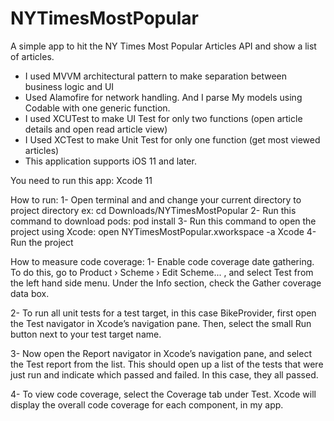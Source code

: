 # NYTimesMostPopular
A simple app to hit the NY Times Most Popular Articles API and show a list of articles.

- I used MVVM architectural pattern to make separation between business logic and UI
- Used Alamofire for network handling. And I parse My models using Codable with one generic function.
- I used XCUTest to make UI Test for only two functions (open article details and open read article view)
- I Used XCTest to make Unit Test for only one function (get most viewed articles)
- This application supports iOS 11 and later.


You need to run this app: 
Xcode 11


How to run:
1- Open terminal and and change your current directory to project directory ex: cd Downloads/NYTimesMostPopular
2- Run this command to download pods: pod install
3- Run this command to open the project using Xcode: open NYTimesMostPopular.xworkspace -a Xcode
4- Run the project




How to measure code coverage:
1- Enable code coverage date gathering. To do this, go to Product › Scheme › Edit Scheme... , and select Test from the left hand side menu. Under the Info section, check the Gather coverage data box.

2- To run all unit tests for a test target, in this case BikeProvider, first open the Test navigator in Xcode’s navigation pane. Then, select the small Run button next to your test target name.

3- Now open the Report navigator in Xcode’s navigation pane, and select the Test report from the list. This should open up a list of the tests that were just run and indicate which passed and failed. In this case, they all passed.

4- To view code coverage, select the Coverage tab under Test. Xcode will display the overall code coverage for each component, in my app.

